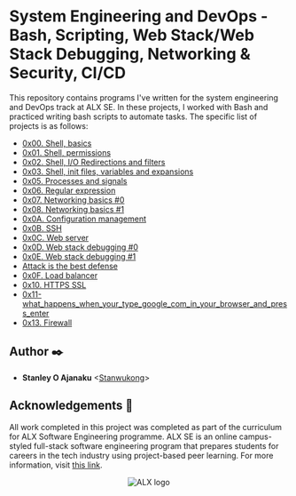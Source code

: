 # System Engineering and DevOps - Bash, Scripting, Web Stack/Web Stack Debugging, Networking & Security, CI/CD

This repository contains programs I've written for the system engineering and DevOps track at ALX SE. In these projects, I worked with Bash and practiced writing bash scripts to automate tasks. The specific list of projects is as follows:

- [0x00. Shell, basics](./0x00-shell_basics)
- [0x01. Shell, permissions](./0x01-shell_permissions)
- [0x02. Shell, I/O Redirections and filters](./0x02-shell_redirections)
- [0x03. Shell, init files, variables and expansions](./0x03-shell_variables_expansions)
- [0x05. Processes and signals](./0x05-processes_and_signals)
- [0x06. Regular expression](./0x06-regular_expressions)
- [0x07. Networking basics #0](./0x07-networking_basics)
- [0x08. Networking basics #1](./0x08-networking_basics_2)
- [0x0A. Configuration management](./0x0A-configuration_management)
- [0x0B. SSH](./0x0B-ssh)
- [0x0C. Web server](./0x0C-web_server)
- [0x0D. Web stack debugging #0](./0x0D-web_stack_debugging_0)
- [0x0E. Web stack debugging #1](./0x0E-web_stack_debugging_1)
- [Attack is the best defense](./attack_is_the_best_defense)
- [0x0F. Load balancer](./0x0F-load_balancer)
- [0x10. HTTPS SSL](./0x10-https_ssl)
- [0x11-what_happens_when_your_type_google_com_in_your_browser_and_press_enter](./0x11-what_happens_when_your_type_google_com_in_your_browser_and_press_enter)
- [0x13. Firewall](./0x13-firewall)


## Author :black_nib:

* __Stanley O Ajanaku__ <[Stanwukong](https://github.com/stanwukong)>

## Acknowledgements :pray:

All work completed in this project was completed as part of the curriculum for ALX Software Engineering programme. ALX SE is an online campus-styled full-stack software engineering program that prepares students for careers in the tech industry using project-based peer learning. For more information, visit [this link](https://www.alxafrica.com/).

<p align="center">
	<img src="https://africabusinesscommunities.com/Images/Key%20Logos/alx.png"
	     alt="ALX logo"
	>
</p>
